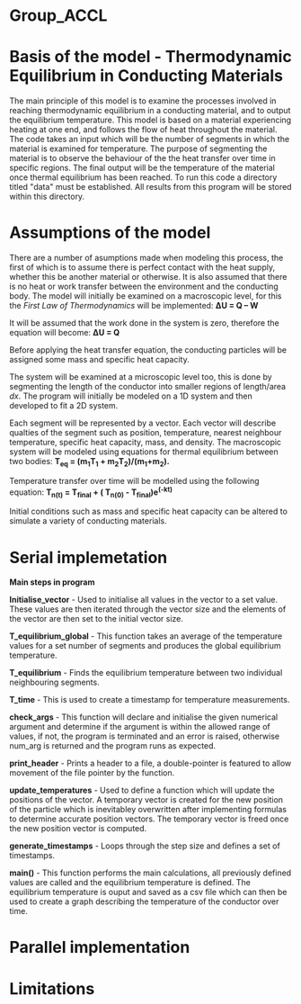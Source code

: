 # Group_ACCL
# Basis of the model - Thermodynamic Equilibrium in Conducting Materials
The main principle of this model is to examine the processes involved in reaching thermodynamic equilibrium in a conducting material, and to output the equilibrium temperature. This model is based on a material experiencing heating at one end, and follows the flow of heat throughout the material. The code takes an input which will be the number of segments in which the material is examined for temperature. The purpose of segmenting the material is to observe the behaviour of the the heat transfer over time in specific regions. The final output will be the temperature of the material once thermal equilibrium has been reached. To run this code a directory titled "data" must be established. All results from this program will be stored within this directory.
# Assumptions of the model
There are a number of asumptions made when modeling this process, the first of which is to assume there is perfect contact with the heat supply, whether this be another material or otherwise. It is also assumed that there is no heat or work transfer between the environment and the conducting body. 
The model will initially be examined on a macroscopic level, for this the _First Law of Thermodynamics_ will be implemented: **ΔU = Q – W** 

It will be assumed that the work done in the system is zero, therefore the equation will become: **ΔU = Q**

Before applying the heat transfer equation, the conducting particles will be assigned some mass and specific heat capacity.

The system will be examined at a microscopic level too, this is done by segmenting the length of the conductor into smaller regions of length/area _dx_. The program will initially be modeled on a 1D system and then developed to fit a 2D system. 

Each segment will be represented by a vector. Each vector will describe qualties of the segment such as position, temperature, nearest neighbour temperature, specific heat capacity, mass, and density. The macroscopic system will be modeled using equations for thermal equilibrium between two bodies:
 **T<sub>eq</sub> = (m<sub>1</sub>T<sub>1</sub> + m<sub>2</sub>T<sub>2</sub>)/(m<sub>1</sub>+m<sub>2</sub>).**   

 Temperature transfer over time will be modelled using the following equation:
**T<sub>n(t)</sub> = T<sub>final</sub> + ( T<sub>n(0)</sub> - T<sub>final</sub>)e<sup>(-kt)</sup>**

Initial conditions such as mass and specific heat capacity can be altered to simulate a variety of conducting materials.

# Serial implemetation 
**Main steps in program**

**Initialise_vector** - Used to initialise all values in the vector to a set value. These values are then iterated through the vector size and the elements of the vector are then set to the initial vector size. 

**T_equilibrium_global** - This function takes an average of the temperature values for a set number of segments and produces the global equilibrium temperature. 

**T_equilibrium** - Finds the equilibrium temperature between two individual neighbouring segments.

**T_time** - This is used to create a timestamp for temperature measurements.

**check_args** - This function will declare and initialise the given numerical argument and determine if the argument is within the allowed range of values, if not, the program is terminated and an error is raised, otherwise num_arg is returned and the program runs as expected.

**print_header** - Prints a header to a file, a double-pointer is featured to allow movement of the file pointer by the function.

**update_temperatures** -  Used to define a function which will update the positions of the vector. A temporary vector is created for the new position of the particle which is inevitabley overwritten after implementing formulas to determine accurate position vectors. The temporary vector is freed once the new position vector is computed.

**generate_timestamps** - Loops through the step size and defines a set of timestamps.

**main()** - This function performs the main calculations, all previously defined values are called and the equilibrium temperature is defined. The equilibrium temperature is ouput and saved as a csv file which can then be used to create a graph describing the temperature of the conductor over time.


# Parallel implementation
# Limitations

